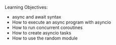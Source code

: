 Learning Objectives:

- async and await syntax
- How to execute an async program with asyncio
- How to run concurrent coroutines
- How to create asyncio tasks
- How to use the random module
